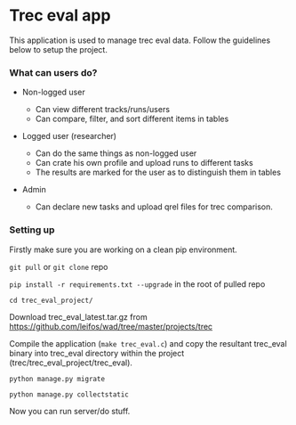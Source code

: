 # Trec eval app #

This application is used to manage trec eval data. Follow the guidelines below to setup the project.

### What can users do? ###

* Non-logged user
    * Can view different tracks/runs/users
    * Can compare, filter, and sort different items in tables

* Logged user (researcher)
    * Can do the same things as non-logged user
    * Can crate his own profile and upload runs to different tasks
    * The results are marked for the user as to distinguish them in tables

* Admin
    * Can declare new tasks and upload qrel files for trec comparison.

### Setting up ###

Firstly make sure you are working on a clean pip environment.

`git pull` or `git clone` repo

`pip install -r requirements.txt --upgrade` in the root of pulled repo

`cd trec_eval_project/`

Download trec_eval_latest.tar.gz from https://github.com/leifos/wad/tree/master/projects/trec

Compile the application (`make trec_eval.c`) and copy the resultant trec_eval binary into trec_eval directory within the project (trec/trec_eval_project/trec_eval).

`python manage.py migrate`

`python manage.py collectstatic`

Now you can run server/do stuff.